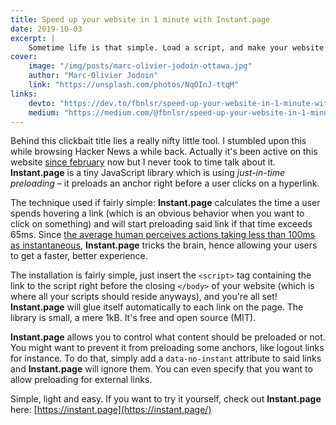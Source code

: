 ```yaml
---
title: Speed up your website in 1 minute with Instant.page
date: 2019-10-03
excerpt: |
    Sometime life is that simple. Load a script, and make your website faster? What is this sorcery?
cover:
    image: "/img/posts/marc-olivier-jodoin-ottawa.jpg"
    author: "Marc-Olivier Jodoin"
    link: "https://unsplash.com/photos/NqOInJ-ttqM"
links:
    devto: "https://dev.to/fbnlsr/speed-up-your-website-in-1-minute-with-instant-page-49f1"
    medium: "https://medium.com/@fbnlsr/speed-up-your-website-in-1-minute-with-instant-page-b12c8d91db81"
---
```

Behind this clickbait title lies a really nifty little tool. I stumbled upon this while browsing Hacker News a while back. Actually it's been active on this website [since february](https://github.com/fbnlsr/primative.net/commit/d862953f35a2ae0992ed11bd8c294bf8d7658a91) now but I never took to time talk about it. **Instant.page** is a tiny JavaScript library which is using *just-in-time preloading* – it preloads an anchor right before a user clicks on a hyperlink.

The technique used if fairly simple: **Instant.page** calculates the time a user spends hovering a link (which is an obvious behavior when you want to click on something) and will start preloading said link if that time exceeds 65ms. Since [the average human perceives actions taking less than 100ms as instantaneous](https://www.nngroup.com/articles/response-times-3-important-limits/), **Instant.page** tricks the brain, hence allowing your users to get a faster, better experience.

The installation is fairly simple, just insert the `<script>` tag containing the link to the script right before the closing `</body>` of your website (which is where all your scripts should reside anyways), and you're all set! **Instant.page** will glue itself automatically to each link on the page. The library is small, a mere 1kB. It's free and open source (MIT).

**Instant.page** allows you to control what content should be preloaded or not. You might want to prevent it from preloading some anchors, like logout links for instance. To do that, simply add a `data-no-instant` attribute to said links and **Instant.page** will ignore them. You can even specify that you want to allow preloading for external links.

Simple, light and easy. If you want to try it yourself, check out **Instant.page** here: [https://instant.page](https://instant.page/)
